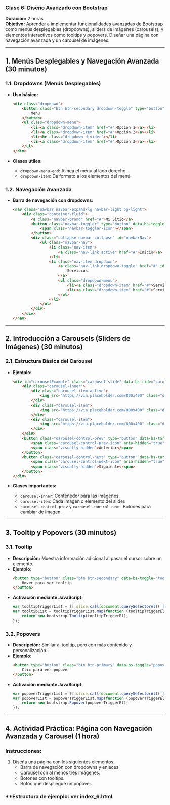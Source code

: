 ### **Clase 6: Diseño Avanzado con Bootstrap**  
**Duración:** 2 horas  
**Objetivo:** Aprender a implementar funcionalidades avanzadas de Bootstrap como menús desplegables (dropdowns), sliders de imágenes (carousels), y elementos interactivos como tooltips y popovers. Diseñar una página con navegación avanzada y un carousel de imágenes.

---

## **1. Menús Desplegables y Navegación Avanzada (30 minutos)**  

### **1.1. Dropdowns (Menús Desplegables)**  
- **Uso básico:**  
  ```html
  <div class="dropdown">
      <button class="btn btn-secondary dropdown-toggle" type="button" data-bs-toggle="dropdown">
          Menú
      </button>
      <ul class="dropdown-menu">
          <li><a class="dropdown-item" href="#">Opción 1</a></li>
          <li><a class="dropdown-item" href="#">Opción 2</a></li>
          <li><hr class="dropdown-divider"></li>
          <li><a class="dropdown-item" href="#">Opción 3</a></li>
      </ul>
  </div>
  ```

- **Clases útiles:**
  - `dropdown-menu-end`: Alinea el menú al lado derecho.  
  - `dropdown-item`: Da formato a los elementos del menú.  

### **1.2. Navegación Avanzada**  
- **Barra de navegación con dropdowns:**  
  ```html
  <nav class="navbar navbar-expand-lg navbar-light bg-light">
      <div class="container-fluid">
          <a class="navbar-brand" href="#">Mi Sitio</a>
          <button class="navbar-toggler" type="button" data-bs-toggle="collapse" data-bs-target="#navbarNav">
              <span class="navbar-toggler-icon"></span>
          </button>
          <div class="collapse navbar-collapse" id="navbarNav">
              <ul class="navbar-nav">
                  <li class="nav-item">
                      <a class="nav-link active" href="#">Inicio</a>
                  </li>
                  <li class="nav-item dropdown">
                      <a class="nav-link dropdown-toggle" href="#" id="navbarDropdown" role="button" data-bs-toggle="dropdown">
                          Servicios
                      </a>
                      <ul class="dropdown-menu">
                          <li><a class="dropdown-item" href="#">Servicio 1</a></li>
                          <li><a class="dropdown-item" href="#">Servicio 2</a></li>
                      </ul>
                  </li>
              </ul>
          </div>
      </div>
  </nav>
  ```

---

## **2. Introducción a Carousels (Sliders de Imágenes) (30 minutos)**  

### **2.1. Estructura Básica del Carousel**  
- **Ejemplo:**
  ```html
  <div id="carouselExample" class="carousel slide" data-bs-ride="carousel">
      <div class="carousel-inner">
          <div class="carousel-item active">
              <img src="https://via.placeholder.com/800x400" class="d-block w-100" alt="Imagen 1">
          </div>
          <div class="carousel-item">
              <img src="https://via.placeholder.com/800x400" class="d-block w-100" alt="Imagen 2">
          </div>
          <div class="carousel-item">
              <img src="https://via.placeholder.com/800x400" class="d-block w-100" alt="Imagen 3">
          </div>
      </div>
      <button class="carousel-control-prev" type="button" data-bs-target="#carouselExample" data-bs-slide="prev">
          <span class="carousel-control-prev-icon" aria-hidden="true"></span>
          <span class="visually-hidden">Anterior</span>
      </button>
      <button class="carousel-control-next" type="button" data-bs-target="#carouselExample" data-bs-slide="next">
          <span class="carousel-control-next-icon" aria-hidden="true"></span>
          <span class="visually-hidden">Siguiente</span>
      </button>
  </div>
  ```

- **Clases importantes:**
  - `carousel-inner`: Contenedor para las imágenes.  
  - `carousel-item`: Cada imagen o elemento del slider.  
  - `carousel-control-prev` y `carousel-control-next`: Botones para cambiar de imagen.

---

## **3. Tooltip y Popovers (30 minutos)**  

### **3.1. Tooltip**  
- **Descripción:** Muestra información adicional al pasar el cursor sobre un elemento.  
- **Ejemplo:**  
  ```html
  <button type="button" class="btn btn-secondary" data-bs-toggle="tooltip" title="Este es un tooltip">
      Hover para ver tooltip
  </button>
  ```
- **Activación mediante JavaScript:**  
  ```javascript
  var tooltipTriggerList = [].slice.call(document.querySelectorAll('[data-bs-toggle="tooltip"]'));
  var tooltipList = tooltipTriggerList.map(function (tooltipTriggerEl) {
      return new bootstrap.Tooltip(tooltipTriggerEl);
  });
  ```

### **3.2. Popovers**  
- **Descripción:** Similar al tooltip, pero con más contenido y personalización.  
- **Ejemplo:**  
  ```html
  <button type="button" class="btn btn-primary" data-bs-toggle="popover" title="Título" data-bs-content="Contenido del popover">
      Clic para ver popover
  </button>
  ```
- **Activación mediante JavaScript:**  
  ```javascript
  var popoverTriggerList = [].slice.call(document.querySelectorAll('[data-bs-toggle="popover"]'));
  var popoverList = popoverTriggerList.map(function (popoverTriggerEl) {
      return new bootstrap.Popover(popoverTriggerEl);
  });
  ```

---

## **4. Actividad Práctica: Página con Navegación Avanzada y Carousel (1 hora)**  

### **Instrucciones:**  
1. Diseña una página con los siguientes elementos:  
   - Barra de navegación con dropdowns y enlaces.  
   - Carousel con al menos tres imágenes.  
   - Botones con tooltips.  
   - Botón que despliegue un popover.  

### **Estructura de ejemplo: ver index_6.html